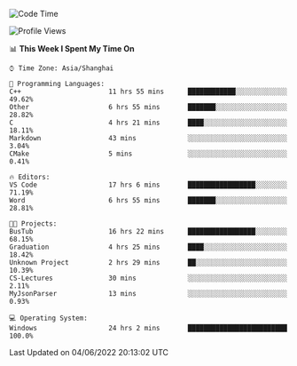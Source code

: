 <!--START_SECTION:waka-->
![Code Time](http://img.shields.io/badge/Code%20Time-94%20hrs%2016%20mins-blue)

![Profile Views](http://img.shields.io/badge/Profile%20Views-5-blue)

📊 **This Week I Spent My Time On** 

```text
⌚︎ Time Zone: Asia/Shanghai

💬 Programming Languages: 
C++                      11 hrs 55 mins      ████████████░░░░░░░░░░░░░   49.62% 
Other                    6 hrs 55 mins       ███████░░░░░░░░░░░░░░░░░░   28.82% 
C                        4 hrs 21 mins       ████░░░░░░░░░░░░░░░░░░░░░   18.11% 
Markdown                 43 mins             ░░░░░░░░░░░░░░░░░░░░░░░░░   3.04% 
CMake                    5 mins              ░░░░░░░░░░░░░░░░░░░░░░░░░   0.41%

🔥 Editors: 
VS Code                  17 hrs 6 mins       █████████████████░░░░░░░░   71.19% 
Word                     6 hrs 55 mins       ███████░░░░░░░░░░░░░░░░░░   28.81%

🐱‍💻 Projects: 
BusTub                   16 hrs 22 mins      █████████████████░░░░░░░░   68.15% 
Graduation               4 hrs 25 mins       ████░░░░░░░░░░░░░░░░░░░░░   18.42% 
Unknown Project          2 hrs 29 mins       ██░░░░░░░░░░░░░░░░░░░░░░░   10.39% 
CS-Lectures              30 mins             ░░░░░░░░░░░░░░░░░░░░░░░░░   2.11% 
MyJsonParser             13 mins             ░░░░░░░░░░░░░░░░░░░░░░░░░   0.93%

💻 Operating System: 
Windows                  24 hrs 2 mins       █████████████████████████   100.0%

```


 Last Updated on 04/06/2022 20:13:02 UTC
<!--END_SECTION:waka-->